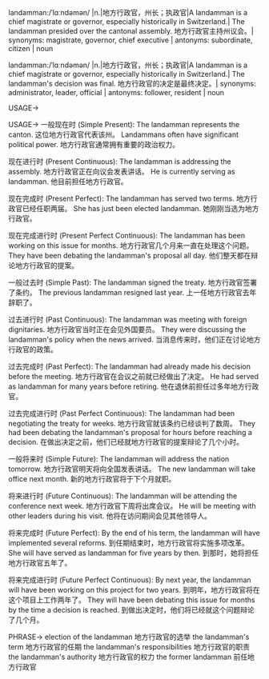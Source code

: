 landamman:/ˈlɑːndəmən/ |n.|地方行政官，州长；执政官|A landamman is a chief magistrate or governor, especially historically in Switzerland.| The landamman presided over the cantonal assembly.  地方行政官主持州议会。| synonyms: magistrate, governor, chief executive | antonyms: subordinate, citizen | noun

landamman:/ˈlɑːndəmən/ |n.|地方行政官，州长；执政官|A landamman is a chief magistrate or governor, especially historically in Switzerland.|  The landamman's decision was final. 地方行政官的决定是最终决定。| synonyms: administrator, leader, official | antonyms: follower, resident | noun


USAGE->

USAGE->
一般现在时 (Simple Present):
The landamman represents the canton.  这位地方行政官代表该州。
Landammans often have significant political power. 地方行政官通常拥有重要的政治权力。

现在进行时 (Present Continuous):
The landamman is addressing the assembly. 地方行政官正在向议会发表讲话。
He is currently serving as landamman. 他目前担任地方行政官。

现在完成时 (Present Perfect):
The landamman has served two terms. 地方行政官已经任职两届。
She has just been elected landamman. 她刚刚当选为地方行政官。

现在完成进行时 (Present Perfect Continuous):
The landamman has been working on this issue for months. 地方行政官几个月来一直在处理这个问题。
They have been debating the landamman's proposal all day. 他们整天都在辩论地方行政官的提案。

一般过去时 (Simple Past):
The landamman signed the treaty. 地方行政官签署了条约。
The previous landamman resigned last year. 上一任地方行政官去年辞职了。

过去进行时 (Past Continuous):
The landamman was meeting with foreign dignitaries. 地方行政官当时正在会见外国要员。
They were discussing the landamman's policy when the news arrived.  当消息传来时，他们正在讨论地方行政官的政策。


过去完成时 (Past Perfect):
The landamman had already made his decision before the meeting. 地方行政官在会议之前就已经做出了决定。
He had served as landamman for many years before retiring.  他在退休前担任过多年地方行政官。

过去完成进行时 (Past Perfect Continuous):
The landamman had been negotiating the treaty for weeks. 地方行政官就该条约已经谈判了数周。
They had been debating the landamman's proposal for hours before reaching a decision. 在做出决定之前，他们已经就地方行政官的提案辩论了几个小时。

一般将来时 (Simple Future):
The landamman will address the nation tomorrow. 地方行政官明天将向全国发表讲话。
The new landamman will take office next month. 新的地方行政官将于下个月就职。

将来进行时 (Future Continuous):
The landamman will be attending the conference next week. 地方行政官下周将出席会议。
He will be meeting with other leaders during his visit. 他将在访问期间会见其他领导人。

将来完成时 (Future Perfect):
By the end of his term, the landamman will have implemented several reforms. 到任期结束时，地方行政官将实施多项改革。
She will have served as landamman for five years by then. 到那时，她将担任地方行政官五年了。

将来完成进行时 (Future Perfect Continuous):
By next year, the landamman will have been working on this project for two years. 到明年，地方行政官将在这个项目上工作两年了。
They will have been debating this issue for months by the time a decision is reached. 到做出决定时，他们将已经就这个问题辩论了几个月。


PHRASE->
election of the landamman 地方行政官的选举
the landamman's term 地方行政官的任期
the landamman's responsibilities 地方行政官的职责
the landamman's authority 地方行政官的权力
the former landamman 前任地方行政官
